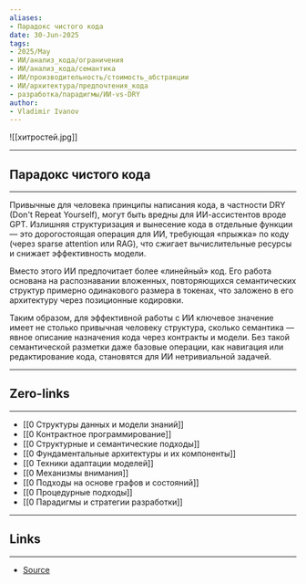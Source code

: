 ```yaml
---
aliases: 
- Парадокс чистого кода 
date: 30-Jun-2025
tags:
- 2025/May
- ИИ/анализ_кода/ограничения
- ИИ/анализ_кода/семантика
- ИИ/производительность/стоимость_абстракции
- ИИ/архитектура/предпочтения_кода
- разработка/парадигмы/ИИ-vs-DRY
author:
- Vladimir Ivanov
---
```

![[хитростей.jpg]]

-----
##  Парадокс чистого кода 
-----
Привычные для человека принципы написания кода, в частности DRY (Don't Repeat Yourself), могут быть вредны для ИИ-ассистентов вроде GPT. Излишняя структуризация и вынесение кода в отдельные функции — это дорогостоящая операция для ИИ, требующая «прыжка» по коду (через sparse attention или RAG), что сжигает вычислительные ресурсы и снижает эффективность модели.

Вместо этого ИИ предпочитает более «линейный» код. Его работа основана на распознавании вложенных, повторяющихся семантических структур примерно одинакового размера в токенах, что заложено в его архитектуру через позиционные кодировки.

Таким образом, для эффективной работы с ИИ ключевое значение имеет не столько привычная человеку структура, сколько семантика — явное описание назначения кода через контракты и модели. Без такой семантической разметки даже базовые операции, как навигация или редактирование кода, становятся для ИИ нетривиальной задачей.

---
## Zero-links
---
- [[0 Структуры данных и модели знаний]]
- [[0 Контрактное программирование]]
- [[0 Структурные и семантические подходы]]
- [[0 Фундаментальные архитектуры и их компоненты]]
- [[0 Техники адаптации моделей]]
- [[0 Механизмы внимания]]
- [[0 Подходы на основе графов и состояний]]
- [[0 Процедурные подходы]]
- [[0 Парадигмы и стратегии разработки]]

---
## Links
---
- [Source](https://t.me/turboproject/1680)